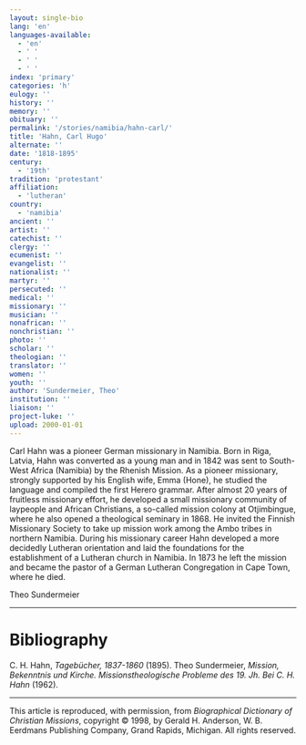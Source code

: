 ```yaml
---
layout: single-bio
lang: 'en'
languages-available:
  - 'en'
  - ' '
  - ' '
  - ' '
index: 'primary'
categories: 'h'
eulogy: ''
history: ''
memory: ''
obituary: ''
permalink: '/stories/namibia/hahn-carl/'
title: 'Hahn, Carl Hugo'
alternate: ''
date: '1818-1895'
century:
  - '19th'
tradition: 'protestant'
affiliation:
  - 'lutheran'
country:
  - 'namibia'
ancient: ''
artist: ''
catechist: ''
clergy: ''
ecumenist: ''
evangelist: ''
nationalist: ''
martyr: ''
persecuted: ''
medical: ''
missionary: ''
musician: ''
nonafrican: ''
nonchristian: ''
photo: ''
scholar: ''
theologian: ''
translator: ''
women: ''
youth: ''
author: 'Sundermeier, Theo'
institution: ''
liaison: ''
project-luke: ''
upload: 2000-01-01
---
```



Carl Hahn was a pioneer German missionary in Namibia. Born in Riga, Latvia, Hahn was converted as a young man and in 1842 was sent to South-West Africa (Namibia) by the Rhenish Mission. As a pioneer missionary, strongly supported by his English wife, Emma (Hone), he studied the language and compiled the first Herero grammar. After almost 20 years of fruitless missionary effort, he developed a small missionary community of laypeople and African Christians, a so-called mission colony at Otjimbingue, where he also opened a theological seminary in 1868. He invited the Finnish Missionary Society to take up mission work among the Ambo tribes in northern Namibia. During his missionary career Hahn developed a more decidedly Lutheran orientation and laid the foundations for the establishment of a Lutheran church in Namibia. In 1873 he left the mission and became the pastor of a German Lutheran Congregation in Cape Town, where he died.

Theo Sundermeier

---

# Bibliography

C. H. Hahn, *Tagebücher, 1837-1860* (1895). Theo Sundermeier, *Mission, Bekenntnis und Kirche. Missionstheologische Probleme des 19. Jh. Bei C. H. Hahn* (1962).

---

This article is reproduced, with permission, from *Biographical Dictionary of Christian Missions*, copyright © 1998, by Gerald H. Anderson, W. B. Eerdmans Publishing Company, Grand Rapids, Michigan. All rights reserved.